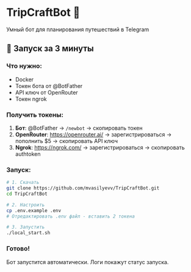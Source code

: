 # TripCraftBot 🤖

Умный бот для планирования путешествий в Telegram

## 🚀 Запуск за 3 минуты

### Что нужно:
- Docker
- Токен бота от @BotFather
- API ключ от OpenRouter
- Токен ngrok

### Получить токены:
1. **Бот**: @BotFather → `/newbot` → скопировать токен
2. **OpenRouter**: https://openrouter.ai/ → зарегистрироваться → пополнить $5 → скопировать API ключ
3. **Ngrok**: https://ngrok.com/ → зарегистрироваться → скопировать authtoken

### Запуск:

```bash
# 1. Скачать
git clone https://github.com/mvasilyevv/TripCraftBot.git
cd TripCraftBot

# 2. Настроить
cp .env.example .env
# Отредактировать .env файл - вставить 2 токена

# 3. Запустить
./local_start.sh
```

### Готово!
Бот запустится автоматически. Логи покажут статус запуска.
